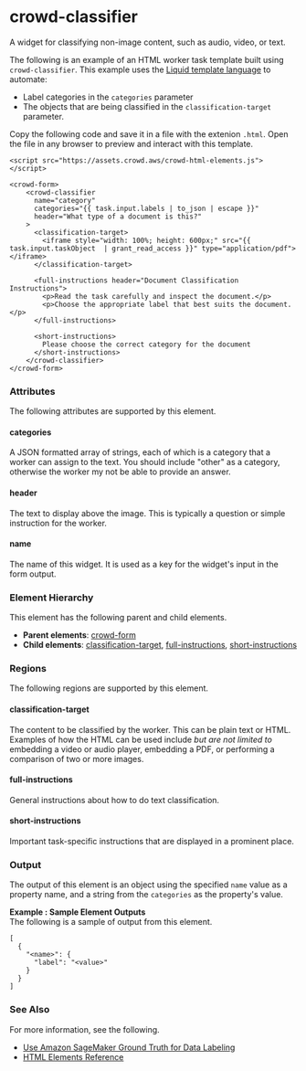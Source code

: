 # crowd\-classifier<a name="sms-ui-template-crowd-classifier"></a>

A widget for classifying non\-image content, such as audio, video, or text\.

The following is an example of an HTML worker task template built using `crowd-classifier`\. This example uses the [Liquid template language](https://shopify.github.io/liquid/basics/introduction/) to automate:
+ Label categories in the `categories` parameter 
+ The objects that are being classified in the `classification-target` parameter\. 

Copy the following code and save it in a file with the extenion `.html`\. Open the file in any browser to preview and interact with this template\. 

```
<script src="https://assets.crowd.aws/crowd-html-elements.js"></script>

<crowd-form>
    <crowd-classifier
      name="category"
      categories="{{ task.input.labels | to_json | escape }}"
      header="What type of a document is this?"
    >
      <classification-target>
        <iframe style="width: 100%; height: 600px;" src="{{ task.input.taskObject  | grant_read_access }}" type="application/pdf"></iframe>
      </classification-target>
      
      <full-instructions header="Document Classification Instructions">
        <p>Read the task carefully and inspect the document.</p>
        <p>Choose the appropriate label that best suits the document.</p>
      </full-instructions>

      <short-instructions>
        Please choose the correct category for the document
      </short-instructions>
    </crowd-classifier>
</crowd-form>
```

### Attributes<a name="crowd-classifier-attributes"></a>

The following attributes are supported by this element\.

#### categories<a name="crowd-classifier-attributes-categories"></a>

A JSON formatted array of strings, each of which is a category that a worker can assign to the text\. You should include "other" as a category, otherwise the worker my not be able to provide an answer\.

#### header<a name="crowd-classifier-attributes-header"></a>

The text to display above the image\. This is typically a question or simple instruction for the worker\.

#### name<a name="crowd-classifier-attributes-name"></a>

The name of this widget\. It is used as a key for the widget's input in the form output\.

### Element Hierarchy<a name="crowd-classifier-element-hierarchy"></a>

This element has the following parent and child elements\.
+ **Parent elements**: [crowd\-form](sms-ui-template-crowd-form.md)
+ **Child elements**: [classification\-target](#crowd-classifier-regions-classification-target), [full\-instructions](#crowd-classifier-regions-full-instructions), [short\-instructions](#crowd-classifier-regions-short-instructions)

### Regions<a name="crowd-classifier-regions"></a>

The following regions are supported by this element\.

#### classification\-target<a name="crowd-classifier-regions-classification-target"></a>

The content to be classified by the worker\. This can be plain text or HTML\. Examples of how the HTML can be used include *but are not limited to* embedding a video or audio player, embedding a PDF, or performing a comparison of two or more images\.

#### full\-instructions<a name="crowd-classifier-regions-full-instructions"></a>

General instructions about how to do text classification\.

#### short\-instructions<a name="crowd-classifier-regions-short-instructions"></a>

Important task\-specific instructions that are displayed in a prominent place\.

### Output<a name="crowd-classifier-output"></a>

The output of this element is an object using the specified `name` value as a property name, and a string from the `categories` as the property's value\.

**Example : Sample Element Outputs**  
The following is a sample of output from this element\.  

```
[
  {
    "<name>": {
      "label": "<value>"
    }
  }
]
```

### See Also<a name="crowd-classifier-see-also"></a>

For more information, see the following\.
+ [Use Amazon SageMaker Ground Truth for Data Labeling](sms.md)
+ [HTML Elements Reference](sms-ui-template-reference.md)
